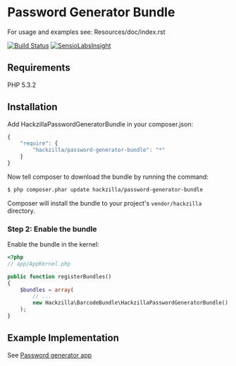Password Generator Bundle
=========================

For usage and examples see: Resources/doc/index.rst

[![Build Status](https://travis-ci.org/hackzilla/password-generator-bundle.png?branch=master)](https://travis-ci.org/hackzilla/password-generator-bundle)
[![SensioLabsInsight](https://insight.sensiolabs.com/projects/022d0d22-f291-4923-8c03-14e665d94b9c/mini.png)](https://insight.sensiolabs.com/projects/022d0d22-f291-4923-8c03-14e665d94b9c)

Requirements
------------

PHP 5.3.2


Installation
------------

Add HackzillaPasswordGeneratorBundle in your composer.json:

```js
{
    "require": {
        "hackzilla/password-generator-bundle": "*"
    }
}
```

Now tell composer to download the bundle by running the command:

``` bash
$ php composer.phar update hackzilla/password-generator-bundle
```

Composer will install the bundle to your project's `vendor/hackzilla` directory.

### Step 2: Enable the bundle

Enable the bundle in the kernel:

``` php
<?php
// app/AppKernel.php

public function registerBundles()
{
    $bundles = array(
        // ...
        new Hackzilla\BarcodeBundle\HackzillaPasswordGeneratorBundle(),
    );
}
```

Example Implementation
----------------------

See [Password generator app](https://github.com/hackzilla/password-generator-app)
